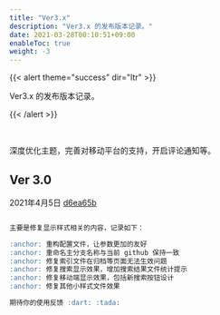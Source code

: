 ```yaml
---
title: "Ver3.x"
description: "Ver3.x 的发布版本记录。"
date: 2021-03-28T00:10:51+09:00
enableToc: true
weight: -3
---
```


{{< alert theme="success" dir="ltr" >}}

Ver3.x 的发布版本记录。

{{< /alert >}}

<br/>

深度优化主题，完善对移动平台的支持，开启评论通知等。

## Ver 3.0  

2021年4月5日 [d6ea65b](https://github.com/elkan1788/hugo-theme-next/releases/tag/v3.0-beta)

```md

主要是修复显示样式相关的内容，记录如下：

:anchor: 重构配置文件，让参数更加的友好
:anchor: 重命名主分支名称与当前 github 保持一致
:anchor: 修复索引文件在归档等页面无法生效问题
:anchor: 修复搜索显示效果，增加搜索结果文件统计提示
:anchor: 修复移动端显示效果，包括新搜索按钮设计
:anchor: 修复其他小样式文件效果

期待你的使用反馈 :dart: :tada:

```